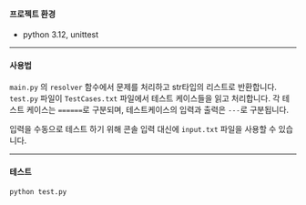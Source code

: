 #### 프로젝트 환경

- python 3.12, unittest

---

#### 사용법

`main.py` 의 `resolver` 함수에서 문제를 처리하고 str타입의 리스트로 반환합니다.
`test.py` 파일이 `TestCases.txt` 파일에서 테스트 케이스들을 읽고 처리합니다.
각 테스트 케이스는 `======`로 구분되며, 테스트케이스의 입력과 출력은 `---`로 구분됩니다.

입력을 수동으로 테스트 하기 위해 콘솔 입력 대신에 `input.txt` 파일을 사용할 수 있습니다.

---

#### 테스트

`python test.py`
